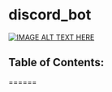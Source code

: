 # discord_bot
[![IMAGE ALT TEXT HERE](https://img.youtube.com/vi/watch?v=wCGPLVia_lw&ab_channel=MostafaElaskary/0.jpg)](https://www.youtube.com/watch?v=wCGPLVia_lw&ab_channel=MostafaElaskary)
## Table of Contents:
======
